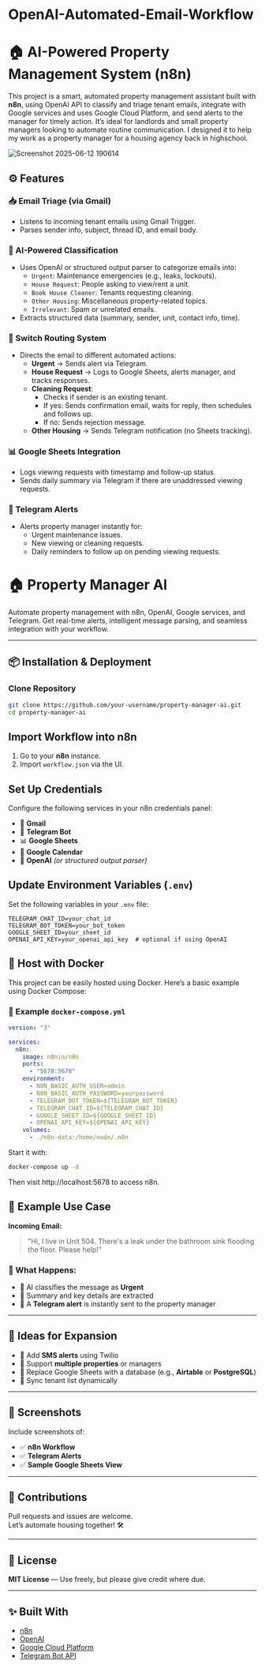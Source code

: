 # OpenAI-Automated-Email-Workflow

# 🏠 AI-Powered Property Management System (n8n)

This project is a smart, automated property management assistant built with **n8n**, using OpenAI API to classify and triage tenant emails, integrate with Google services and uses Google Cloud Platform, and send alerts to the manager for timely action. It’s ideal for landlords and small property managers looking to automate routine communication. I designed it to help my work as a property manager for a housing agency back in highschool.

![Screenshot 2025-06-12 190614](https://github.com/user-attachments/assets/312656b3-499d-49ec-bb9f-fb65e8cb0fc8)

## ⚙️ Features

### 📥 Email Triage (via Gmail)
- Listens to incoming tenant emails using Gmail Trigger.
- Parses sender info, subject, thread ID, and email body.

### 🧠 AI-Powered Classification
- Uses OpenAI or structured output parser to categorize emails into:
  - `Urgent`: Maintenance emergencies (e.g., leaks, lockouts).
  - `House Request`: People asking to view/rent a unit.
  - `Book House Cleaner`: Tenants requesting cleaning.
  - `Other Housing`: Miscellaneous property-related topics.
  - `Irrelevant`: Spam or unrelated emails.
- Extracts structured data (summary, sender, unit, contact info, time).

### 🔀 Switch Routing System
- Directs the email to different automated actions:
  - **Urgent** → Sends alert via Telegram.
  - **House Request** → Logs to Google Sheets, alerts manager, and tracks responses.
  - **Cleaning Request**:
    - Checks if sender is an existing tenant.
    - If yes: Sends confirmation email, waits for reply, then schedules and follows up.
    - If no: Sends rejection message.
  - **Other Housing** → Sends Telegram notification (no Sheets tracking).

### 📊 Google Sheets Integration
- Logs viewing requests with timestamp and follow-up status.
- Sends daily summary via Telegram if there are unaddressed viewing requests.

### 📲 Telegram Alerts
- Alerts property manager instantly for:
  - Urgent maintenance issues.
  - New viewing or cleaning requests.
  - Daily reminders to follow up on pending viewing requests.

# 🏠 Property Manager AI

Automate property management with n8n, OpenAI, Google services, and Telegram. Get real-time alerts, intelligent message parsing, and seamless integration with your workflow.

---

## 📦 Installation & Deployment

### Clone Repository

```bash
git clone https://github.com/your-username/property-manager-ai.git
cd property-manager-ai
```

## Import Workflow into n8n

1. Go to your **n8n** instance.
2. Import `workflow.json` via the UI.

## Set Up Credentials

Configure the following services in your n8n credentials panel:

- 📧 **Gmail**
- 🤖 **Telegram Bot**
- 📊 **Google Sheets**
- 📆 **Google Calendar**
- 🧠 **OpenAI** *(or structured output parser)*

## Update Environment Variables (`.env`)

Set the following variables in your `.env` file:

```env
TELEGRAM_CHAT_ID=your_chat_id
TELEGRAM_BOT_TOKEN=your_bot_token
GOOGLE_SHEET_ID=your_sheet_id
OPENAI_API_KEY=your_openai_api_key  # optional if using OpenAI
```

## 🐳 Host with Docker

This project can be easily hosted using Docker.
Here’s a basic example using Docker Compose:

### 🐳 Example `docker-compose.yml`

```yaml
version: "3"

services:
  n8n:
    image: n8nio/n8n
    ports:
      - "5678:5678"
    environment:
      - N8N_BASIC_AUTH_USER=admin
      - N8N_BASIC_AUTH_PASSWORD=yourpassword
      - TELEGRAM_BOT_TOKEN=${TELEGRAM_BOT_TOKEN}
      - TELEGRAM_CHAT_ID=${TELEGRAM_CHAT_ID}
      - GOOGLE_SHEET_ID=${GOOGLE_SHEET_ID}
      - OPENAI_API_KEY=${OPENAI_API_KEY}
    volumes:
      - ./n8n-data:/home/node/.n8n
```
Start it with:
```bash
docker-compose up -d
```
Then visit http://localhost:5678 to access n8n.

## 🧪 Example Use Case

**Incoming Email:**

> "Hi, I live in Unit 504. There's a leak under the bathroom sink flooding the floor. Please help!"

### 🔄 What Happens:

- 🧠 AI classifies the message as **Urgent**
- 📝 Summary and key details are extracted
- 🚨 A **Telegram alert** is instantly sent to the property manager

---

## 🧠 Ideas for Expansion

- 📲 Add **SMS alerts** using Twilio
- 🏢 Support **multiple properties** or managers
- 💾 Replace Google Sheets with a database (e.g., **Airtable** or **PostgreSQL**)
- 🔁 Sync tenant list dynamically

---

## 📸 Screenshots

Include screenshots of:

- ✅ **n8n Workflow**
- ✅ **Telegram Alerts**
- ✅ **Sample Google Sheets View**

---

## 🤝 Contributions

Pull requests and issues are welcome.  
Let’s automate housing together! 🛠️

---

## 📄 License

**MIT License** — Use freely, but please give credit where due.

---

## ✨ Built With

- [n8n](https://n8n.io)
- [OpenAI](https://openai.com)
- [Google Cloud Platform](https://cloud.google.com)
- [Telegram Bot API](https://core.telegram.org/bots/api)


